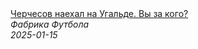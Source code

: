 <!--2025-01-15 11:21:53-->
<div class="yb">
  <a class="nodecor" href="/index.html?sport/cherchesov_naehal_na_ugalde_vy_za_kogo">
    <img class="preview" data-videoid="PMe2FrjQ_6o" src="https://i1.ytimg.com/vi/PMe2FrjQ_6o/hqdefault.jpg" align="middle" alt="">
  </a>
  <div class="inlbl text">
    <a class="nodecor" href="/index.html?sport/cherchesov_naehal_na_ugalde_vy_za_kogo">Черчесов наехал на Угальде. Вы за кого?</a><br>
    <i class="smaller2">Фабрика Футбола</i><br>
    <i class="smaller3">2025-01-15</i>
  </div>
</div>
